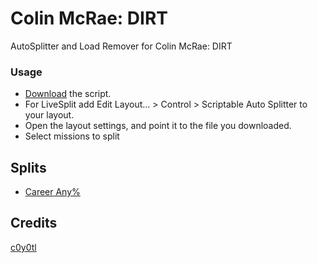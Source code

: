 # Colin McRae: DIRT
AutoSplitter and Load Remover for Colin McRae: DIRT

### Usage
* [Download](https://raw.githubusercontent.com/c0y0tl/asl/main/Colin%20McRae%20DIRT/dirt.asl) the script.
* For LiveSplit add Edit Layout... > Control > Scriptable Auto Splitter to your layout.
* Open the layout settings, and point it to the file you downloaded.
* Select missions to split

## Splits
* [Career Any%](lss/career_any.lss)

## Credits
[c0y0tl](https://www.twitch.tv/c0y0tl)
